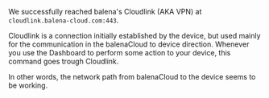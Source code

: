 We successfully reached balena's Cloudlink (AKA VPN) at `cloudlink.balena-cloud.com:443`.

Cloudlink is a connection initially established by the device, but used mainly for the communication in the balenaCloud to device direction. Whenever you use the Dashboard to perform some action to your device, this command goes trough Cloudlink.

In other words, the network path from balenaCloud to the device seems to be working.
